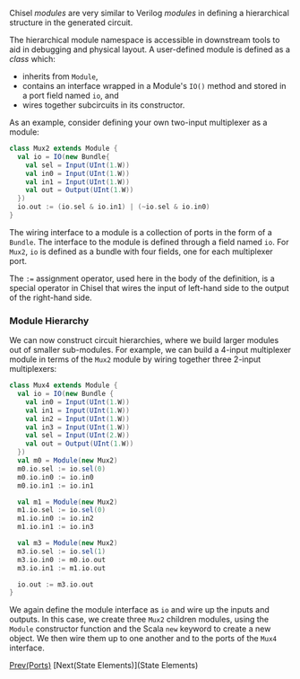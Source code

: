 Chisel *modules* are very similar to Verilog *modules* in
defining a hierarchical structure in the generated circuit.

The hierarchical module namespace is accessible in downstream tools
to aid in debugging and physical layout.  A user-defined module is
defined as a *class* which:

 - inherits from ```Module```,
 - contains an interface wrapped in a Module's ```IO()``` method and stored in a port field named ```io```, and
 - wires together subcircuits in its constructor.

As an example, consider defining your own two-input multiplexer as a
module:
```scala
class Mux2 extends Module {
  val io = IO(new Bundle{
    val sel = Input(UInt(1.W))
    val in0 = Input(UInt(1.W))
    val in1 = Input(UInt(1.W))
    val out = Output(UInt(1.W))
  })
  io.out := (io.sel & io.in1) | (~io.sel & io.in0)
}
```

The wiring interface to a module is a collection of ports in the
form of a ```Bundle```.  The interface to the module is defined
through a field named ```io```.  For ```Mux2```, ```io``` is
defined as a bundle with four fields, one for each multiplexer port.

The ```:=``` assignment operator, used here in the body of the
definition, is a special operator in Chisel that wires the input of
left-hand side to the output of the right-hand side.

### Module Hierarchy

We can now construct circuit hierarchies, where we build larger modules out
of smaller sub-modules.  For example, we can build a 4-input
multiplexer module in terms of the ```Mux2``` module by wiring
together three 2-input multiplexers:

```scala
class Mux4 extends Module {
  val io = IO(new Bundle {
    val in0 = Input(UInt(1.W))
    val in1 = Input(UInt(1.W))
    val in2 = Input(UInt(1.W))
    val in3 = Input(UInt(1.W))
    val sel = Input(UInt(2.W))
    val out = Output(UInt(1.W))
  })
  val m0 = Module(new Mux2)
  m0.io.sel := io.sel(0) 
  m0.io.in0 := io.in0
  m0.io.in1 := io.in1

  val m1 = Module(new Mux2)
  m1.io.sel := io.sel(0) 
  m1.io.in0 := io.in2
  m1.io.in1 := io.in3

  val m3 = Module(new Mux2)
  m3.io.sel := io.sel(1) 
  m3.io.in0 := m0.io.out
  m3.io.in1 := m1.io.out

  io.out := m3.io.out
}
```

We again define the module interface as ```io``` and wire up the
inputs and outputs.  In this case, we create three ```Mux2```
children modules, using the ```Module``` constructor function and 
the Scala ```new``` keyword to create a
new object.  We then wire them up to one another and to the ports of
the ```Mux4``` interface.

[Prev(Ports)](Ports) [Next(State Elements)](State Elements)

